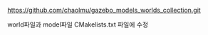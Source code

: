 https://github.com/chaolmu/gazebo_models_worlds_collection.git

world파일과 model파일 CMakelists.txt 파일에 수정